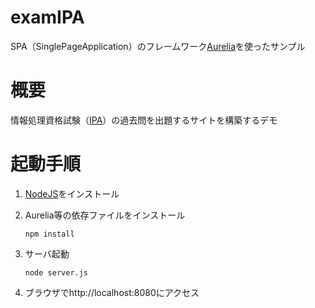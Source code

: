 # examIPA
SPA（SinglePageApplication）のフレームワーク[Aurelia](http://aurelia.io/)を使ったサンプル

# 概要
情報処理資格試験（[IPA](https://www.ipa.go.jp/)）の過去問を出題するサイトを構築するデモ

# 起動手順
1. [NodeJS](http://nodejs.org/)をインストール
2. Aurelia等の依存ファイルをインストール
  
    ```shell
    npm install
    ```

3. サーバ起動

    ```shell
    node server.js
    ```
  
4. ブラウザでhttp://localhost:8080にアクセス

